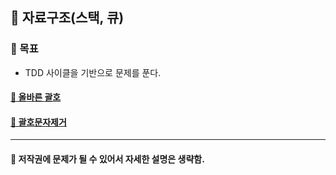 ## 🦄 자료구조(스택, 큐)

### 🎈 목표
- TDD 사이클을 기반으로 문제를 푼다.

#### [🤔 올바른 괄호](https://github.com/saseungmin/daily_coding_dojo/tree/master/inflearn_algorism/section6/solution1)
#### [🤔 괄호문자제거](https://github.com/saseungmin/daily_coding_dojo/tree/master/inflearn_algorism/section6/solution2)

----

#### 📌 저작권에 문제가 될 수 있어서 자세한 설명은 생략함.
